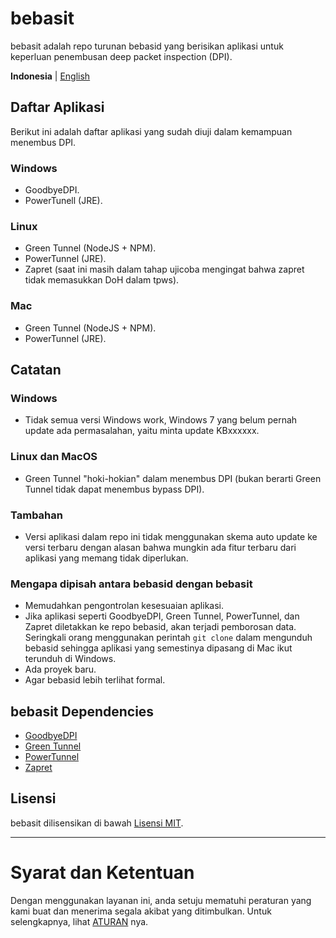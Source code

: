 # bebasit
bebasit adalah repo turunan bebasid yang berisikan aplikasi untuk keperluan penembusan deep packet inspection (DPI).

<b>Indonesia</b> | <a href="README.en.md">English</a>
## Daftar Aplikasi
Berikut ini adalah daftar aplikasi yang sudah diuji dalam kemampuan menembus DPI.
### Windows
- GoodbyeDPI.
- PowerTunell (JRE).
### Linux
- Green Tunnel (NodeJS + NPM).
- PowerTunnel (JRE).
- Zapret (saat ini masih dalam tahap ujicoba mengingat bahwa zapret tidak memasukkan DoH dalam tpws).
### Mac
- Green Tunnel (NodeJS + NPM).
- PowerTunnel (JRE).
## Catatan
### Windows
- Tidak semua versi Windows work, Windows 7 yang belum pernah update ada permasalahan, yaitu minta update KBxxxxxx.
### Linux dan MacOS
- Green Tunnel "hoki-hokian" dalam menembus DPI (bukan berarti Green Tunnel tidak dapat menembus bypass DPI).
### Tambahan
- Versi aplikasi dalam repo ini tidak menggunakan skema auto update ke versi terbaru dengan alasan bahwa mungkin ada fitur terbaru dari aplikasi yang memang tidak diperlukan.
### Mengapa dipisah antara bebasid dengan bebasit
- Memudahkan pengontrolan kesesuaian aplikasi.
- Jika aplikasi seperti GoodbyeDPI, Green Tunnel, PowerTunnel, dan Zapret diletakkan ke repo bebasid, akan terjadi pemborosan data. Seringkali orang menggunakan perintah `git clone` dalam mengunduh bebasid sehingga aplikasi yang semestinya dipasang di Mac ikut terunduh di Windows.
- Ada proyek baru.
- Agar bebasid lebih terlihat formal.
## bebasit Dependencies
- [GoodbyeDPI](https://github.com/ValdikSS/GoodbyeDPI)
- [Green Tunnel](https://github.com/SadeghHayeri/GreenTunnel/)
- [PowerTunnel](https://github.com/krlvm/PowerTunnel)
- [Zapret](https://github.com/bol-van/zapret)
## Lisensi

bebasit dilisensikan di bawah [Lisensi MIT](https://github.com/bebasid/bebasit/blob/master/LICENSE).

---

# Syarat dan Ketentuan

Dengan menggunakan layanan ini, anda setuju mematuhi peraturan yang kami buat dan menerima segala akibat yang ditimbulkan. Untuk selengkapnya, lihat [ATURAN](https://github.com/bebasid/bebasit/blob/master/dev/readme/RULES.md) nya.
